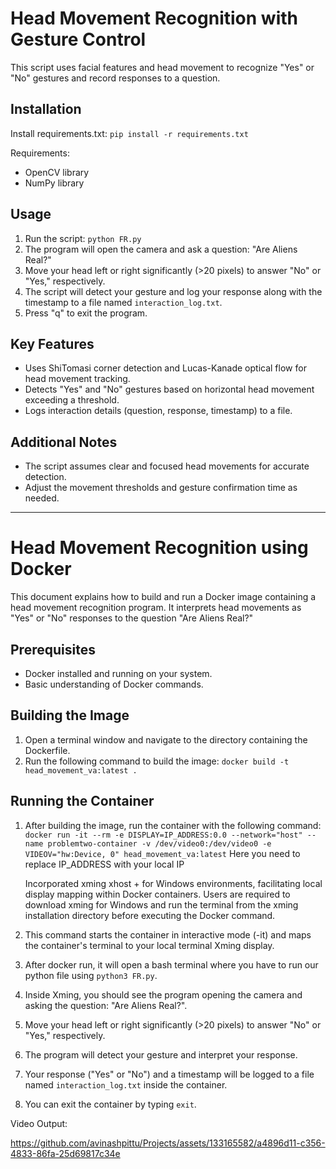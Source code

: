 # Head Movement Recognition with Gesture Control

This script uses facial features and head movement to recognize "Yes" or "No" gestures and record responses to a question.

## Installation

Install requirements.txt: `pip install -r requirements.txt`

Requirements:

- OpenCV library
- NumPy library

## Usage

1. Run the script: `python FR.py`
2. The program will open the camera and ask a question: "Are Aliens Real?"
3. Move your head left or right significantly (>20 pixels) to answer "No" or "Yes," respectively.
4. The script will detect your gesture and log your response along with the timestamp to a file named `interaction_log.txt`.
5. Press "q" to exit the program.

## Key Features

- Uses ShiTomasi corner detection and Lucas-Kanade optical flow for head movement tracking.
- Detects "Yes" and "No" gestures based on horizontal head movement exceeding a threshold.
- Logs interaction details (question, response, timestamp) to a file.

## Additional Notes

- The script assumes clear and focused head movements for accurate detection.
- Adjust the movement thresholds and gesture confirmation time as needed.

---

# Head Movement Recognition using Docker

This document explains how to build and run a Docker image containing a head movement recognition program. It interprets head movements as "Yes" or "No" responses to the question "Are Aliens Real?"

## Prerequisites

- Docker installed and running on your system.
- Basic understanding of Docker commands.

## Building the Image

1. Open a terminal window and navigate to the directory containing the Dockerfile.
2. Run the following command to build the image: `docker build -t head_movement_va:latest .`

## Running the Container

1. After building the image, run the container with the following command:
   `docker run -it --rm -e DISPLAY=IP_ADDRESS:0.0 --network="host" --name problemtwo-container -v /dev/video0:/dev/video0 -e VIDEOV="hw:Device, 0" head_movement_va:latest`
   Here you need to replace IP_ADDRESS with your local IP

   Incorporated xming xhost + for Windows environments, facilitating local display mapping within Docker containers. Users are required to download xming for Windows and run the terminal from the xming installation directory before executing the Docker command.

2. This command starts the container in interactive mode (-it) and maps the container's terminal to your local terminal Xming display.

3. After docker run, it will open a bash terminal where you have to run our python file using `python3 FR.py`.

4. Inside Xming, you should see the program opening the camera and asking the question: "Are Aliens Real?".

5. Move your head left or right significantly (>20 pixels) to answer "No" or "Yes," respectively.

6. The program will detect your gesture and interpret your response.

7. Your response ("Yes" or "No") and a timestamp will be logged to a file named `interaction_log.txt` inside the container.

8. You can exit the container by typing `exit`.



Video Output:


https://github.com/avinashpittu/Projects/assets/133165582/a4896d11-c356-4833-86fa-25d69817c34e


